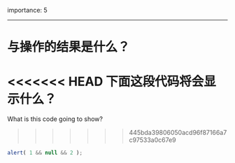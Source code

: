 importance: 5

---

# 与操作的结果是什么？

<<<<<<< HEAD
下面这段代码将会显示什么？
=======
What is this code going to show?
>>>>>>> 445bda39806050acd96f87166a7c97533a0c67e9

```js
alert( 1 && null && 2 );
```

